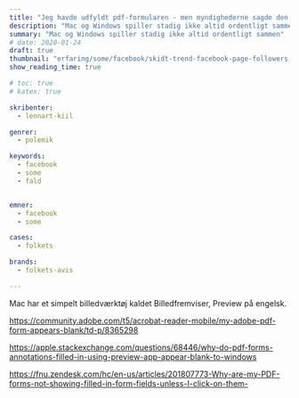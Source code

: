 ```yaml
---
title: "Jeg havde udfyldt pdf-formularen - men myndighederne sagde den var tom"
description: "Mac og Windows spiller stadig ikke altid ordentligt sammen"
summary: "Mac og Windows spiller stadig ikke altid ordentligt sammen"
# date: 2020-01-24
draft: true
thumbnail: "erfaring/some/facebook/skidt-trend-facebook-page-followers.png"
show_reading_time: true

# toc: true
# katex: true

skribenter:
  - lennart-kiil

genrer:
  - polemik

keywords:
  - facebook
  - some
  - fald


emner:
  - facebook
  - some

cases:
  - folkets

brands:
  - folkets-avis

---
```


Mac har et simpelt billedværktøj kaldet Billedfremviser, Preview på engelsk.

https://community.adobe.com/t5/acrobat-reader-mobile/my-adobe-pdf-form-appears-blank/td-p/8365298

https://apple.stackexchange.com/questions/68446/why-do-pdf-forms-annotations-filled-in-using-preview-app-appear-blank-to-windows

https://fnu.zendesk.com/hc/en-us/articles/201807773-Why-are-my-PDF-forms-not-showing-filled-in-form-fields-unless-I-click-on-them-
